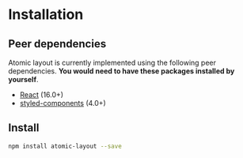 # Installation

## Peer dependencies

Atomic layout is currently implemented using the following peer dependencies. **You would need to have these packages installed by yourself**.

* [React](https://github.com/facebook/react) \(16.0+\)
* [styled-components](https://github.com/styled-components/styled-components) \(4.0+\)

## Install

```bash
npm install atomic-layout --save
```

